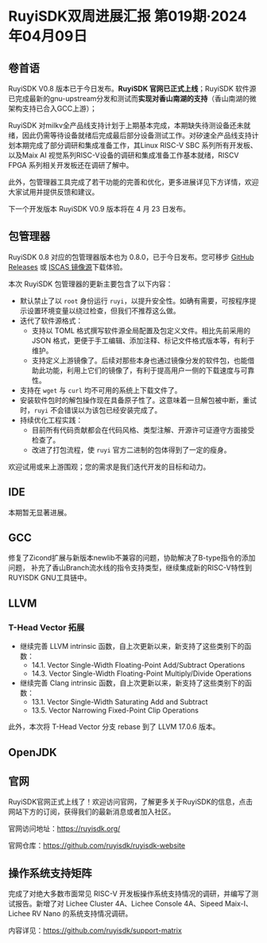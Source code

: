 # RuyiSDK双周进展汇报  第019期·2024年04月09日

## 卷首语
RuyiSDK V0.8 版本已于今日发布。**RuyiSDK 官网已正式上线**；RuyiSDK 软件源已完成最新的gnu-upstream分发和测试而**实现对香山南湖的支持**（香山南湖的微架构支持已合入GCC上游）；

RuyiSDK 对milkv全产品线支持计划于上期基本完成，本期缺失待测设备还未就绪，因此仍需等待设备就绪后完成最后部分设备测试工作。对矽速全产品线支持计划本期完成了部分调研和集成准备工作，其Linux RISC-V SBC 系列所有开发板、以及Maix AI 视觉系列RISC-V设备的调研和集成准备工作基本就绪，RISCV FPGA 系列相关开发板还在调研了解中。

此外，包管理器工具完成了若干功能的完善和优化，更多进展详见下方详情，欢迎大家试用并提供反馈和建议。

下一个开发版本 RuyiSDK V0.9 版本将在 4 月 23 日发布。

## 包管理器

RuyiSDK 0.8 对应的包管理器版本也为 0.8.0，已于今日发布。您可移步
[GitHub Releases] 或 [ISCAS 镜像源][iscas]下载体验。

[GitHub Releases]: https://github.com/ruyisdk/ruyi/releases/tag/0.8.0
[iscas]: https://mirror.iscas.ac.cn/ruyisdk/ruyi/releases/0.8.0/

本次 RuyiSDK 包管理器的更新主要包含了以下内容：

* 默认禁止了以 `root` 身份运行 `ruyi`，以提升安全性。如确有需要，可按程序提示设置环境变量以绕过检查，但我们不推荐这么做。
* 迭代了软件源格式：
    * 支持以 TOML 格式撰写软件源全局配置及包定义文件。相比先前采用的 JSON 格式，更便于手工编辑、添加注释、标记文件格式版本等，有利于维护。
    * 支持定义上游镜像了。后续对那些本身也通过镜像分发的软件包，也能借助此功能，利用上它们的镜像了，有利于提高用户一侧的下载速度与可靠性。
* 支持在 `wget` 与 `curl` 均不可用的系统上下载文件了。
* 安装软件包时的解包操作现在具备原子性了。这意味着一旦解包被中断，重试时，`ruyi` 不会错误以为该包已经安装完成了。
* 持续优化工程实践：
    * 目前所有代码贡献都会在代码风格、类型注解、开源许可证遵守方面接受检查了。
    * 改进了打包流程，使 `ruyi` 官方二进制的包体得到了一定的瘦身。

欢迎试用或来上游围观；您的需求是我们迭代开发的目标和动力。

## IDE

本期暂无显著进展。

## GCC

修复了Zicond扩展与新版本newlib不兼容的问题，协助解决了B-type指令的添加问题，
补充了香山Branch流水线的指令支持类型，继续集成新的RISC-V特性到RUYISDK GNU工具链中。

## LLVM

### T-Head Vector 拓展

- 继续完善 LLVM intrinsic 函数，自上次更新以来，新支持了这些类别下的函数：
  - 14.1. Vector Single-Width Floating-Point Add/Subtract Operations
  - 14.3. Vector Single-Width Floating-Point Multiply/Divide Operations
- 继续完善 Clang intrinsic 函数，自上次更新以来，新支持了这些类别下的函数：
  - 13.1. Vector Single-Width Saturating Add and Subtract
  - 13.5. Vector Narrowing Fixed-Point Clip Operations

此外，本次将 T-Head Vector 分支 rebase 到了 LLVM 17.0.6 版本。

## OpenJDK


## 官网

RuyiSDK官网正式上线了！欢迎访问官网，了解更多关于RuyiSDK的信息，点击网站下方的订阅，获得我们的最新消息或者加入社区。

官网访问地址：https://ruyisdk.org/

官网仓库：https://github.com/ruyisdk/ruyisdk-website

## 操作系统支持矩阵

完成了对绝大多数市面常见 RISC-V 开发板操作系统支持情况的调研，并编写了测试报告。新增了对 Lichee Cluster 4A、Lichee Console 4A、Sipeed Maix-I、Lichee RV Nano 的系统支持情况调研。

内容详见：https://github.com/ruyisdk/support-matrix
